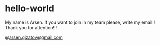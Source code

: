 # hello-world

My name is Arsen. 
If you want to join in my team please, write my email!!
Thank you for attention!!!

@arsen.gizatov@gmail.com
